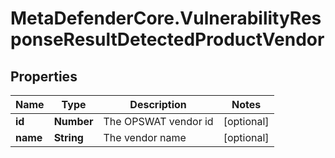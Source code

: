 # MetaDefenderCore.VulnerabilityResponseResultDetectedProductVendor

## Properties

Name | Type | Description | Notes
------------ | ------------- | ------------- | -------------
**id** | **Number** | The OPSWAT vendor id | [optional] 
**name** | **String** | The vendor name | [optional] 


